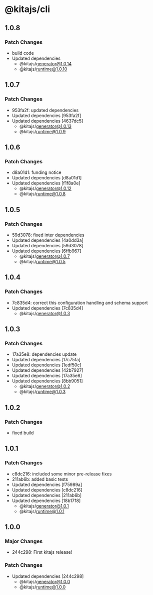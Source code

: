 # @kitajs/cli

## 1.0.8

### Patch Changes

- build code
- Updated dependencies
  - @kitajs/generator@1.0.14
  - @kitajs/runtime@1.0.10

## 1.0.7

### Patch Changes

- 953fa2f: updated dependencies
- Updated dependencies [953fa2f]
- Updated dependencies [4637dc5]
  - @kitajs/generator@1.0.13
  - @kitajs/runtime@1.0.9

## 1.0.6

### Patch Changes

- d8a01d1: funding notice
- Updated dependencies [d8a01d1]
- Updated dependencies [f1f8a0e]
  - @kitajs/generator@1.0.12
  - @kitajs/runtime@1.0.8

## 1.0.5

### Patch Changes

- 59d3078: fixed inter dependencies
- Updated dependencies [4a0dd3a]
- Updated dependencies [59d3078]
- Updated dependencies [6ffb967]
  - @kitajs/generator@1.0.7
  - @kitajs/runtime@1.0.5

## 1.0.4

### Patch Changes

- 7c835d4: correct this configuration handling and schema support
- Updated dependencies [7c835d4]
  - @kitajs/generator@1.0.3

## 1.0.3

### Patch Changes

- 17a35e8: dependencies update
- Updated dependencies [17c75fa]
- Updated dependencies [1edf50c]
- Updated dependencies [42b7927]
- Updated dependencies [17a35e8]
- Updated dependencies [8bb9051]
  - @kitajs/generator@1.0.2
  - @kitajs/runtime@1.0.3

## 1.0.2

### Patch Changes

- fixed build

## 1.0.1

### Patch Changes

- c8dc216: included some minor pre-release fixes
- 211ab6b: added basic tests
- Updated dependencies [f75989a]
- Updated dependencies [c8dc216]
- Updated dependencies [211ab6b]
- Updated dependencies [18b1718]
  - @kitajs/generator@1.0.1
  - @kitajs/runtime@1.0.1

## 1.0.0

### Major Changes

- 244c298: First kitajs release!

### Patch Changes

- Updated dependencies [244c298]
  - @kitajs/generator@1.0.0
  - @kitajs/runtime@1.0.0
